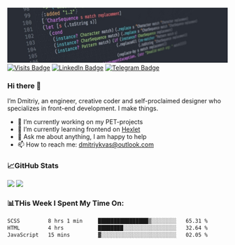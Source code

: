 ![GitHub banner](./assets/github_intro.jfif)
[![Visits Badge](https://badges.pufler.dev/visits/dimidroll450/dimidroll450)](https://github.com/dimidroll450)
[![LinkedIn Badge](https://img.shields.io/badge/-LinkedIn-0e76a8?style=flat-square&logo=Linkedin&logoColor=white)](https://www.linkedin.com/in/dmitry-kvashchauskas/)
[![Telegram Badge](https://img.shields.io/badge/-Telegram-0088cc?style=flat-square&logo=Telegram&logoColor=white)](https://t.me/kvashchauskas)

### Hi there 👋

I’m Dmitriy, an engineer, creative coder and self-proclaimed designer who specializes in front-end development. I make things.

- 🔭 I’m currently working on my PET-projects
- 🌱 I’m currently learning frontend on [Hexlet](https://ru.hexlet.io/u/kvashchauskas)
- 💬 Ask me about anything, I am happy to help
- 📫 How to reach me: dmitriykvas@outlook.com

### 📈GitHub Stats
<p>
  <img height="180em" src="https://github-readme-stats.vercel.app/api/top-langs/?username=dimidroll450&exclude_repo=KNN-Image-Classification&show_icons=true&hide_border=true&layout=compact&langs_count=8" />
  <img height="180em" src="https://github-readme-stats.vercel.app/api?username=dimidroll450&show_icons=true&hide_border=true&&count_private=true&include_all_commits=true" />
</p>

### 📊THis Week I Spent My Time On:
<!--START_SECTION:waka-->
```text
SCSS         8 hrs 1 min     ████████████████▒░░░░░░░░   65.31 % 
HTML         4 hrs           ████████░░░░░░░░░░░░░░░░░   32.64 % 
JavaScript   15 mins         ▓░░░░░░░░░░░░░░░░░░░░░░░░   02.05 % 
```
<!--END_SECTION:waka-->
